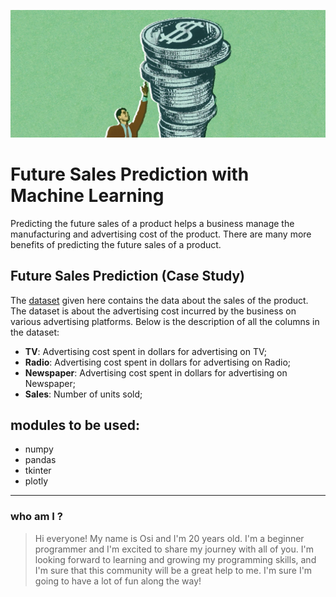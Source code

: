 ![background image](back_ground.png)
# Future Sales Prediction with Machine Learning
Predicting the future sales of a product helps a business manage the manufacturing and advertising cost of the product. There are many more benefits of predicting the future sales of a product.

## Future Sales Prediction (Case Study)
The [dataset](https://raw.githubusercontent.com/amankharwal/Website-data/master/advertising.csv) given here contains the data about the sales of the product. The dataset is about the advertising cost incurred by the business on various advertising platforms. Below is the description of all the columns in the dataset:

- **TV**: Advertising cost spent in dollars for advertising on TV;
- **Radio**: Advertising cost spent in dollars for advertising on Radio;
- **Newspaper**: Advertising cost spent in dollars for advertising on Newspaper;
- **Sales**: Number of units sold;

## modules to be used: 
- numpy
- pandas
- tkinter
- plotly

---
### who am I ?
> Hi everyone! My name is Osi and I'm 20 years old. I'm a beginner programmer and I'm excited to share my journey with all of you. I'm looking forward to learning and growing my programming skills, and I'm sure that this community will be a great help to me. I'm sure I'm going to have a lot of fun along the way!

